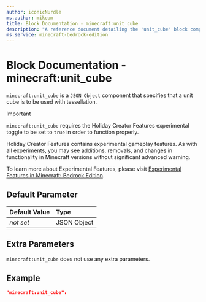 ```yaml
---
author: iconicNurdle
ms.author: mikeam
title: Block Documentation - minecraft:unit_cube
description: "A reference document detailing the 'unit_cube' block component"
ms.service: minecraft-bedrock-edition
---
```


# Block Documentation - minecraft:unit_cube

`minecraft:unit_cube` is a `JSON Object` component that specifies that a unit cube is to be used with tessellation.

>[!IMPORTANT]
> `minecraft:unit_cube` requires the Holiday Creator Features experimental toggle to be set to `true` in order to function properly.
>
>Holiday Creator Features contains experimental gameplay features. As with all experiments, you may see additions, removals, and changes in functionality in Minecraft versions without significant advanced warning.
>
>To learn more about Experimental Features, please visit [Experimental Features in Minecraft: Bedrock Edition](../../../../../Documents/ExperimentalFeaturesToggle.md).

## Default Parameter

|Default Value|Type |
|:----|:----|
|*not set*| JSON Object|

## Extra Parameters

`minecraft:unit_cube` does not use any extra parameters.

## Example

```json
"minecraft:unit_cube":
```
